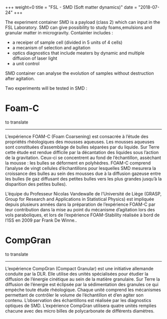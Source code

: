 +++
weight=0
title = "FSL - SMD (Soft matter dynamics)"
date = "2018-07-24"
+++


The experiment container SMD is a payload (class 2) which can input in the FSL Laboratory. SMD can give possibility to study foams,emulsions and granular matter in microgravity.
Containter includes :

* a receiper of sample cell (divided in 5 units of 4 cells)  
* a mecanism of selection and agitation
* optics diagnostics that include meaters by dynamic and multiple diffusion of laser light
* a unit control

SMD container can analyse the evolution of samples without destruction after agitation.


Two experiments will be tested in SMD : 

Foam-C
================

to translate
********************

L’expérience FOAM-C (Foam Coarsening) est consacrée à l’étude des propriétés rhéologiques des mousses aqueuses. Les mousses aqueuses sont constituées d’assemblage de bulles séparées par du liquide. Sur Terre cette étude est rendue difficile par la décantation des liquides sous l’action de la gravitation. Ceux-ci se concentrent au fond de l’échantillon, assèchant la mousse : les bulles se déforment en polyhèdres. 
FOAM-C comprend l’analyse de vingt cellules d’échantillons pour lesquelles SMD mesurera la croissance des bulles au sein des mousses due à la diffusion gazeuse entre les bulles (le gaz diffusant des petites bulles vers les plus grandes jusqu’à la disparition des petites bulles). 


L’équipe du Professeur Nicolas Vandewalle de l’Université de Liège (GRASP, Group for Research and Applications in Statistical Physics) est impliquée depuis plusieurs années dans la préparation de l’expérience FOAM-C par leur contribution dans la mise au point du mécanisme d’agitation lors des vols paraboliques, et lors de l’expérience FOAM-Stability réalisée à bord de l’ISS en 2009 par Frank De Winne..



CompGran
================

to translate
********************

L’expérience CompGran (Compact Granular) est une initiative allemande conduite par la DLR. Elle utilise des unités spécialisées pour étudier la diffusion de l’énergie cinétique au sein de la matière granulaire. Sur Terre la diffusion de l’énergie est éclipsée par la sédimentation des granules ce qui empèche toute étude rhéologique. 
Chaque unité comprend les mécanismes permettant de contrôler le volume de l’échantillon et d’en agiter son contenu. L’observation des échantillons est réalisée par les diagnostics optiques de SMD. L’expérience CompGran utilisera quatre unités remplies chacune avec des micro billes de polycarbonate de différents diamètres.
